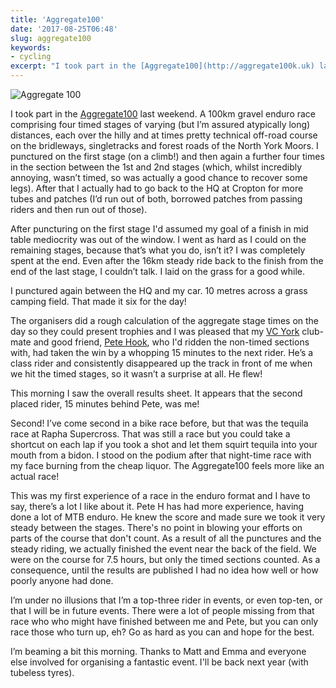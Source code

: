 ```yaml
---
title: 'Aggregate100'
date: '2017-08-25T06:48'
slug: aggregate100
keywords:
- cycling
excerpt: "I took part in the [Aggregate100](http://aggregate100k.uk) last weekend. A 100km gravel enduro race comprising four timed stages of varying (but I’m assured atypically long) distances, each over the hilly and at times pretty technical off-road course on the bridleways, singletracks and forest roads of the North York Moors. "
---
```




![Aggregate 100](https://oh.chuff.it/V7vx746eu.jpg)





I took part in the [Aggregate100](http://aggregate100k.uk) last weekend. A 100km gravel enduro race comprising four timed stages of varying (but I’m assured atypically long) distances, each over the hilly and at times pretty technical off-road course on the bridleways, singletracks and forest roads of the North York Moors. I punctured on the first stage (on a climb!) and then again a further four times in the section between the 1st and 2nd stages (which, whilst incredibly annoying, wasn’t timed, so was actually a good chance to recover some legs). After that I actually had to go back to the HQ at Cropton for more tubes and patches (I’d run out of both, borrowed patches from passing riders and then run out of those).





After puncturing on the first stage I'd assumed my goal of a finish in mid table mediocrity was out of the window. I went as hard as I could on the remaining stages, because that’s what you do, isn’t it? I was completely spent at the end. Even after the 16km steady ride back to the finish from the end of the last stage, I couldn’t talk. I laid on the grass for a good while.





I punctured again between the HQ and my car. 10 metres across a grass camping field. That made it six for the day!





The organisers did a rough calculation of the aggregate stage times on the day so they could present trophies and I was pleased that my [VC York](http://veloclubyork.co.uk) club-mate and good friend, [Pete Hook](https://twitter.com/peteoook), who I'd ridden the non-timed sections with, had taken the win by a whopping 15 minutes to the next rider. He’s a class rider and consistently disappeared up the track in front of me when we hit the timed stages, so it wasn’t a surprise at all. He flew!





This morning I saw the overall results sheet. It appears that the second placed rider, 15 minutes behind Pete, was me!





Second! I’ve come second in a bike race before, but that was the tequila race at Rapha Supercross. That was still a race but you could take a shortcut on each lap if you took a shot and let them squirt tequila into your mouth from a bidon. I stood on the podium after that night-time race with my face burning from the cheap liquor. The Aggregate100 feels more like an actual race!





This was my first experience of a race in the enduro format and I have to say, there’s a lot I like about it. Pete H has had more experience, having done a lot of MTB enduro. He knew the score and made sure we took it very steady between the stages. There's no point in blowing your efforts on parts of the course that don't count. As a result of all the punctures and the steady riding, we actually finished the event near the back of the field. We were on the course for 7.5 hours, but only the timed sections counted. As a consequence, until the results are published I had no idea how well or how poorly anyone had done.





I’m under no illusions that I’m a top-three rider in events, or even top-ten, or that I will be in future events. There were a lot of people missing from that race who who might have finished between me and Pete, but you can only race those who turn up, eh? Go as hard as you can and hope for the best.





I’m beaming a bit this morning. Thanks to Matt and Emma and everyone else involved for organising a fantastic event. I'll be back next year (with tubeless tyres).
